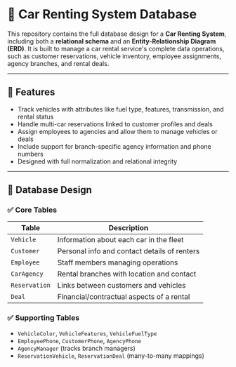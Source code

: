 # 🚗 Car Renting System Database

This repository contains the full database design for a **Car Renting System**, including both a **relational schema** and an **Entity-Relationship Diagram (ERD)**. It is built to manage a car rental service's complete data operations, such as customer reservations, vehicle inventory, employee assignments, agency branches, and rental deals.

---

## 📌 Features

- Track vehicles with attributes like fuel type, features, transmission, and rental status
- Handle multi-car reservations linked to customer profiles and deals
- Assign employees to agencies and allow them to manage vehicles or deals
- Include support for branch-specific agency information and phone numbers
- Designed with full normalization and relational integrity

---

## 🧱 Database Design

### ✅ Core Tables

| Table         | Description |
|---------------|-------------|
| `Vehicle`     | Information about each car in the fleet |
| `Customer`    | Personal info and contact details of renters |
| `Employee`    | Staff members managing operations |
| `CarAgency`   | Rental branches with location and contact |
| `Reservation` | Links between customers and vehicles |
| `Deal`        | Financial/contractual aspects of a rental |

### ✅ Supporting Tables

- `VehicleColor`, `VehicleFeatures`, `VehicleFuelType`
- `EmployeePhone`, `CustomerPhone`, `AgencyPhone`
- `AgencyManager` (tracks branch managers)
- `ReservationVehicle`, `ReservationDeal` (many-to-many mappings)




